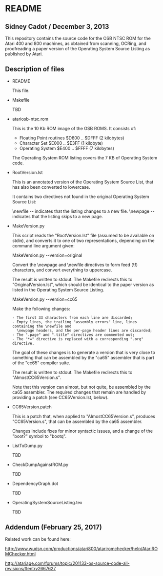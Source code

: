 
README
======

Sidney Cadot / December 3, 2013
-------------------------------

This repository contains the source code for the OSB NTSC ROM for the Atari 400 and 800 machines,
as obtained from scanning, OCRing, and proofreading a paper version of the Operating System Source
Listing as published by Atari.

Description of files
--------------------

* README

  This file.

* Makefile

  TBD

* atariosb-ntsc.rom

  This is the 10 Kb ROM image of the OSB ROMS. It consists of:

    - Floating Point routines   $D800 .. $DFFF   (2 kilobytes)
    - Character Set             $E000 .. $E3FF   (1 kilobyte)
    - Operating System          $E400 .. $FFFF   (7 kilobytes)

  The Operating System ROM listing covers the 7 KB of Operating System code.

* RootVersion.lst

  This is an annotated version of the Operating System Source List, that has also been converted
  to lowercase.

  It contains two directives not found in the original Operating System Source List:

  \newfile -- indicates that the listing changes to a new file.
  \newpage -- indicates that the listing skips to a new page.

* MakeVersion.py

  This script reads the "RootVersion.lst" file (assumed to be available on stdin), and converts
  it to one of two representations, depending on the command line argument given:

  MakeVersion.py --version=original

    Convert the \newpage and \newfile directives to form feed (\f) characters, and convert
    everything to uppercase.

    The result is written to stdout. The Makefile redirects this to "OriginalVersion.lst", which
    should be identical to the paper version as listed in the Operating System Source Listing.

  MakeVersion.py --version=cc65

    Make the following changes:

      - The first 33 characters from each line are discarded;
      - Empty lines, the trailing "assembly errors" line, lines containing the \newfile and
        \newpage headers, and the per-page header lines are discarded;
      - The ".page" and ".title" directives are commented out;
      - The "*=" directive is replaced with a corresponding ".org" directive.

    The goal of these changes is to generate a version that is very close to something that can
    be assembled by the "ca65" assembler that is part of the "cc65" compiler suite.

    The result is written to stdout. The Makefile redirects this to "AlmostCC65Version.s".

    Note that this version can almost, but not quite, be assembled by the ca65 assembler.
    The required changes that remain are handled by providing a patch (see CC65Version.lst, below).

* CC65Version.patch

  This is a patch that, when applied to "AlmostCC65Version.s", produces "CC65Version.s", that can
  be assembled by the ca65 assembler.

  Changes include fixes for minor syntactic issues, and a change of the "boot?" symbol to "bootq".

* ListToDump.py

  TBD

* CheckDumpAgainstROM.py

  TBD

* DependencyGraph.dot

  TBD

* OperatingSystemSourceListing.tex

  TBD

Addendum (February 25, 2017)
----------------------------

Related work can be found here:

http://www.wudsn.com/productions/atari800/atariromchecker/help/AtariROMChecker.html

http://atariage.com/forums/topic/201133-os-source-code-all-revisions/#entry2667627

